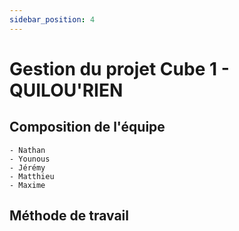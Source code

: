 ```yaml
---
sidebar_position: 4
---
```


# Gestion du projet Cube 1 - QUILOU'RIEN

## Composition de l'équipe
    - Nathan 
    - Younous
    - Jérémy
    - Matthieu
    - Maxime

## Méthode de travail 

